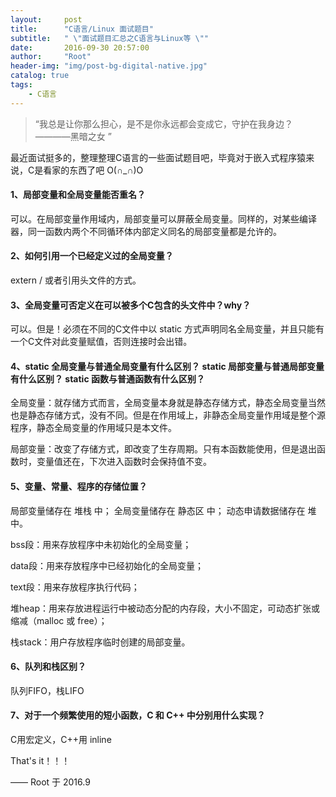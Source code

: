 ```yaml
---
layout:     post
title:      "C语言/Linux 面试题目"
subtitle:   " \"面试题目汇总之C语言与Linux等 \""
date:       2016-09-30 20:57:00
author:     "Root"
header-img: "img/post-bg-digital-native.jpg"
catalog: true
tags:
    - C语言
---
```


> “我总是让你那么担心，是不是你永远都会变成它，守护在我身边？————黑暗之女 ”

最近面试挺多的，整理整理C语言的一些面试题目吧，毕竟对于嵌入式程序猿来说，C是看家的东西了吧 O(∩_∩)O 

#### 1、局部变量和全局变量能否重名？

可以。在局部变量作用域内，局部变量可以屏蔽全局变量。同样的，对某些编译器，同一函数内两个不同循环体内部定义同名的局部变量都是允许的。

#### 2、如何引用一个已经定义过的全局变量？

extern / 或者引用头文件的方式。

#### 3、全局变量可否定义在可以被多个C包含的头文件中？why？

可以。但是！必须在不同的C文件中以 static 方式声明同名全局变量，并且只能有一个C文件对此变量赋值，否则连接时会出错。

#### 4、static 全局变量与普通全局变量有什么区别？ static 局部变量与普通局部变量有什么区别？ static 函数与普通函数有什么区别？

全局变量：就存储方式而言，全局变量本身就是静态存储方式，静态全局变量当然也是静态存储方式，没有不同。但是在作用域上，非静态全局变量作用域是整个源程序，静态全局变量的作用域只是本文件。

局部变量：改变了存储方式，即改变了生存周期。只有本函数能使用，但是退出函数时，变量值还在，下次进入函数时会保持值不变。

#### 5、变量、常量、程序的存储位置？

局部变量储存在 堆栈 中； 全局变量储存在 静态区 中； 动态申请数据储存在 堆 中。

bss段：用来存放程序中未初始化的全局变量；

data段：用来存放程序中已经初始化的全局变量；

text段：用来存放程序执行代码；

堆heap：用来存放进程运行中被动态分配的内存段，大小不固定，可动态扩张或缩减（malloc 或 free）；

栈stack：用户存放程序临时创建的局部变量。

#### 6、队列和栈区别？

队列FIFO，栈LIFO

#### 7、对于一个频繁使用的短小函数，C 和 C++ 中分别用什么实现？

C用宏定义，C++用 inline



That's it！！！


—— Root 于 2016.9


